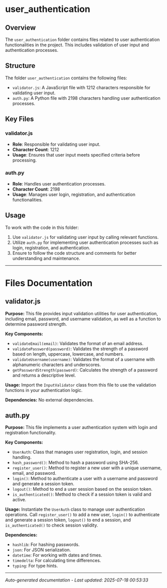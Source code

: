# user_authentication

## Overview
The `user_authentication` folder contains files related to user authentication functionalities in the project. This includes validation of user input and authentication processes.

## Structure
The folder `user_authentication` contains the following files:
- `validator.js`: A JavaScript file with 1212 characters responsible for validating user input.
- `auth.py`: A Python file with 2198 characters handling user authentication processes.

## Key Files
### validator.js
- **Role**: Responsible for validating user input.
- **Character Count**: 1212
- **Usage**: Ensures that user input meets specified criteria before processing.

### auth.py
- **Role**: Handles user authentication processes.
- **Character Count**: 2198
- **Usage**: Manages user login, registration, and authentication functionalities.

## Usage
To work with the code in this folder:
1. Use `validator.js` for validating user input by calling relevant functions.
2. Utilize `auth.py` for implementing user authentication processes such as login, registration, and authentication.
3. Ensure to follow the code structure and comments for better understanding and maintenance.

---

# Files Documentation

## validator.js

**Purpose:** This file provides input validation utilities for user authentication, including email, password, and username validation, as well as a function to determine password strength.

**Key Components:**
- `validateEmail(email)`: Validates the format of an email address.
- `validatePassword(password)`: Validates the strength of a password based on length, uppercase, lowercase, and numbers.
- `validateUsername(username)`: Validates the format of a username with alphanumeric characters and underscores.
- `getPasswordStrength(password)`: Calculates the strength of a password and returns a descriptive level.

**Usage:** Import the `InputValidator` class from this file to use the validation functions in your authentication logic.

**Dependencies:** No external dependencies.

## auth.py

**Purpose:** This file implements a user authentication system with login and registration functionality.

**Key Components:**
- `UserAuth`: Class that manages user registration, login, and session handling.
- `hash_password()`: Method to hash a password using SHA-256.
- `register_user()`: Method to register a new user with a unique username, email, and password.
- `login()`: Method to authenticate a user with a username and password and generate a session token.
- `logout()`: Method to end a user session based on the session token.
- `is_authenticated()`: Method to check if a session token is valid and active.

**Usage:** Instantiate the `UserAuth` class to manage user authentication operations. Call `register_user()` to add a new user, `login()` to authenticate and generate a session token, `logout()` to end a session, and `is_authenticated()` to check session validity.

**Dependencies:** 
- `hashlib`: For hashing passwords.
- `json`: For JSON serialization.
- `datetime`: For working with dates and times.
- `timedelta`: For calculating time differences.
- `typing`: For type hints.

---
*Auto-generated documentation - Last updated: 2025-07-18 00:53:33*

